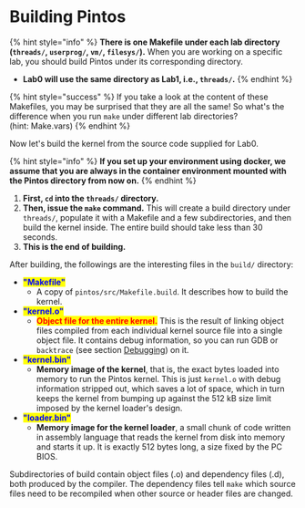 # Building Pintos

{% hint style="info" %}
**There is one Makefile under each lab directory (`threads/`, `userprog/`, `vm/`, `filesys/`).** When you are working on a specific lab, you should build Pintos under its corresponding directory.

* **Lab0 will use the same directory as Lab1, i.e., `threads/`.**
{% endhint %}

{% hint style="success" %}
If you take a look at the content of these Makefiles, you may be surprised that they are all the same! So what's the difference when you run `make` under different lab directories?\
(hint: Make.vars)
{% endhint %}

Now let's build the kernel from the source code supplied for Lab0.

{% hint style="info" %}
**If you set up your environment using docker, we assume that you are always in the container environment mounted with the Pintos directory from now on.**
{% endhint %}

1. **First, `cd` into the `threads/` directory.**&#x20;
2. **Then, issue the `make` command.** This will create a build directory under `threads/`, populate it with a Makefile and a few subdirectories, and then build the kernel inside. The entire build should take less than 30 seconds.
3. **This is the end of building.**

After building, the followings are the interesting files in the `build/` directory:

* <mark style="color:blue;">**"Makefile"**</mark>
  * A copy of `pintos/src/Makefile.build`. It describes how to build the kernel.
* <mark style="color:blue;">**"kernel.o"**</mark>
  * <mark style="color:red;">**Object file for the entire kernel.**</mark> This is the result of linking object files compiled from each individual kernel source file into a single object file. It contains debug information, so you can run GDB or `backtrace` (see section [Debugging](../debug-and-test/debugging.md)) on it.
* <mark style="color:blue;">**"kernel.bin"**</mark>
  * **Memory image of the kernel**, that is, the exact bytes loaded into memory to run the Pintos kernel. This is just `kernel.o` with debug information stripped out, which saves a lot of space, which in turn keeps the kernel from bumping up against the 512 kB size limit imposed by the kernel loader's design.
* <mark style="color:blue;">**"loader.bin"**</mark>
  * **Memory image for the kernel loader**, a small chunk of code written in assembly language that reads the kernel from disk into memory and starts it up. It is exactly 512 bytes long, a size fixed by the PC BIOS.

Subdirectories of build contain object files (.o) and dependency files (.d), both produced by the compiler. The dependency files tell `make` which source files need to be recompiled when other source or header files are changed.
